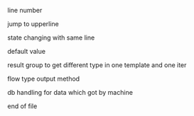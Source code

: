 line number

jump to upperline

state changing with same line

default value

result group to get different type in one template and one iter

flow type output method

db handling for data which got by machine

end of file
